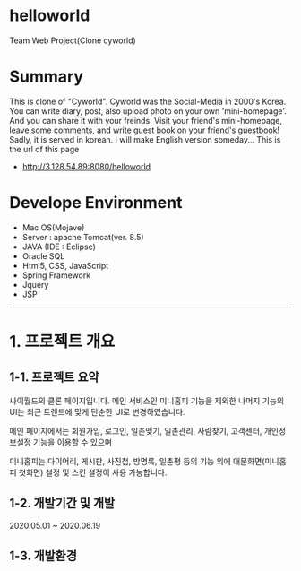 # helloworld
Team Web Project(Clone cyworld)


# Summary
This is clone of "Cyworld".
Cyworld was the Social-Media in 2000's Korea.
You can write diary, post, also upload photo on your own 'mini-homepage'. And you can share it with your freinds. 
Visit your friend's mini-homepage, leave some comments, and write guest book on your friend's guestbook!
Sadly, it is served in korean. I will make English version someday...
This is the url of this page
- http://3.128.54.89:8080/helloworld

# Develope Environment
- Mac OS(Mojave)
- Server : apache Tomcat(ver. 8.5)
- JAVA (IDE : Eclipse)
- Oracle SQL
- Html5, CSS, JavaScript
- Spring Framework
- Jquery
- JSP
<hr/>

# 1. 프로젝트 개요
## 1-1. 프로젝트 요약
싸이월드의 클론 페이지입니다. 메인 서비스인 미니홈피 기능을 제외한 나머지 기능의 UI는 최근 트렌드에 맞게 단순한 UI로 변경하였습니다.



메인 페이지에서는 회원가입, 로그인, 일촌맺기, 일촌관리, 사람찾기, 고객센터, 개인정보설정 기능을 이용할 수 있으며



미니홈피는 다이어리, 게시판, 사진첩, 방명록, 일촌평 등의 기능 외에 대문화면(미니홈피 첫화면) 설정 및 스킨 설정이 사용 가능합니다.
## 1-2. 개발기간 및 개발 
2020.05.01 ~ 2020.06.19 
## 1-3. 개발환경 


